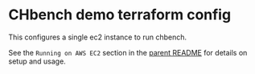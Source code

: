 # CHbench demo terraform config

This configures a single ec2 instance to run chbench.

See the `Running on AWS EC2` section in the [parent README](../README.md) for
details on setup and usage.

